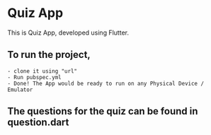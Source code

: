 # Quiz App

This is Quiz App, developed using Flutter. 

## To run the project, 
    - clone it using "url"
    - Run pubspec.yml
    - Done! The App would be ready to run on any Physical Device / Emulator
    
## The questions for the quiz can be found in question.dart
 
